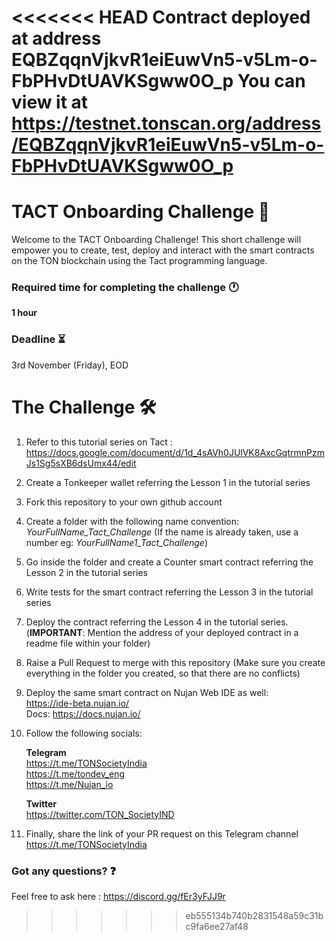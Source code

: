 <<<<<<< HEAD
Contract deployed at address EQBZqqnVjkvR1eiEuwVn5-v5Lm-o-FbPHvDtUAVKSgww0O_p
You can view it at https://testnet.tonscan.org/address/EQBZqqnVjkvR1eiEuwVn5-v5Lm-o-FbPHvDtUAVKSgww0O_p
=======
# TACT Onboarding Challenge 🚀

Welcome to the TACT Onboarding Challenge! This short challenge will empower you to create, test, deploy and interact with the smart contracts on the TON blockchain using the Tact programming language.

### Required time for completing the challenge 🕐
**1 hour**

### Deadline ⏳
3rd November (Friday), EOD

# The Challenge 🛠

1. Refer to this tutorial series on Tact : <br>
https://docs.google.com/document/d/1d_4sAVh0JUlVK8AxcGqtrmnPzmJs1Sg5sXB6dsUmx44/edit

2. Create a Tonkeeper wallet referring the Lesson 1 in the tutorial series

3. Fork this repository to your own github account

4. Create a folder with the following name convention: <br>
_YourFullName_Tact_Challenge_ (If the name is already taken, use a number eg: _YourFullName1_Tact_Challenge_)

5. Go inside the folder and create a Counter smart contract referring the Lesson 2 in the tutorial series

6. Write tests for the smart contract referring the Lesson 3 in the tutorial series

7. Deploy the contract referring the Lesson 4 in the tutorial series. (**IMPORTANT**: Mention the address of your deployed contract in a readme file within your folder)

8. Raise a Pull Request to merge with this repository (Make sure you create everything in the folder you created, so that there are no conflicts)

9. Deploy the same smart contract on Nujan Web IDE as well: <br>
https://ide-beta.nujan.io/ <br>
Docs: https://docs.nujan.io/ 

10. Follow the following socials:

    **Telegram** <br>
    https://t.me/TONSocietyIndia <br>
    https://t.me/tondev_eng <br>
    https://t.me/Nujan_io

    **Twitter** <br>
    https://twitter.com/TON_SocietyIND

11. Finally, share the link of your PR request on this Telegram channel https://t.me/TONSocietyIndia

### Got any questions? ❓
Feel free to ask here :
https://discord.gg/fEr3yFJJ9r
>>>>>>> eb555134b740b2831548a59c31bc9fa6ee27af48
